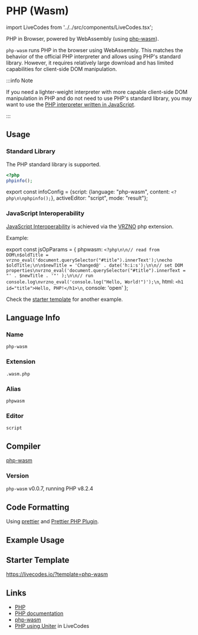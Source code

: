 # PHP (Wasm)

import LiveCodes from '../../src/components/LiveCodes.tsx';

PHP in Browser, powered by WebAssembly (using [php-wasm](https://github.com/seanmorris/php-wasm)).

`php-wasm` runs PHP in the browser using WebAssembly. This matches the behavior of the official PHP interpreter and allows using PHP's standard library. However, it requires relatively large download and has limited capabilities for client-side DOM manipulation.

:::info Note

If you need a lighter-weight interpreter with more capable client-side DOM manipulation in PHP and do not need to use PHP's standard library, you may want to use the [PHP interpreter written in JavaScript](./php.md).

:::

## Usage

### Standard Library

The PHP standard library is supported.

```php
<?php
phpinfo();
```

<!-- prettier-ignore -->
export const infoConfig = {script: {language: "php-wasm", content: `<?php\n\nphpinfo();`}, activeEditor: "script", mode: "result"};

<LiveCodes config={infoConfig} height="80vh"></LiveCodes>

### JavaScript Interoperability

[JavaScript Interoperability](https://github.com/seanmorris/php-wasm#accessing-the-dom) is achieved via the [VRZNO](https://github.com/seanmorris/vrzno) php extension.

Example:

<!-- prettier-ignore -->
export const jsOpParams = { phpwasm: `<?php\n\n// read from DOM\n$oldTitle = vrzno_eval('document.querySelector("#title").innerText');\necho $oldTitle;\n\n$newTitle = 'Changed@' . date('h:i:s');\n\n// set DOM properties\nvrzno_eval('document.querySelector("#title").innerText = "' . $newTitle . '"' );\n\n// run console.log\nvrzno_eval('console.log("Hello, World!")');\n`, html: `<h1 id="title">Hello, PHP!</h1>\n`, console: 'open' };

<LiveCodes params={jsOpParams} height="80vh"></LiveCodes>

Check the [starter template](#example-usage) for another example.

## Language Info

### Name

`php-wasm`

### Extension

`.wasm.php`

### Alias

`phpwasm`

### Editor

`script`

## Compiler

[php-wasm](https://github.com/seanmorris/php-wasm)

### Version

`php-wasm` v0.0.7, running PHP v8.2.4

## Code Formatting

Using [prettier](https://prettier.io/) and [Prettier PHP Plugin](https://github.com/prettier/plugin-php).

## Example Usage

<LiveCodes template="php-wasm" height="80vh"></LiveCodes>

## Starter Template

https://livecodes.io/?template=php-wasm

## Links

- [PHP](https://php.net/)
- [PHP documentation](https://www.php.net/manual/en/)
- [php-wasm](https://github.com/seanmorris/php-wasm)
- [PHP using Uniter](./php.md) in LiveCodes
